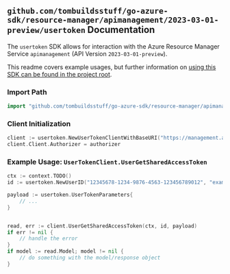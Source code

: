 
## `github.com/tombuildsstuff/go-azure-sdk/resource-manager/apimanagement/2023-03-01-preview/usertoken` Documentation

The `usertoken` SDK allows for interaction with the Azure Resource Manager Service `apimanagement` (API Version `2023-03-01-preview`).

This readme covers example usages, but further information on [using this SDK can be found in the project root](https://github.com/tombuildsstuff/go-azure-sdk/tree/main/docs).

### Import Path

```go
import "github.com/tombuildsstuff/go-azure-sdk/resource-manager/apimanagement/2023-03-01-preview/usertoken"
```


### Client Initialization

```go
client := usertoken.NewUserTokenClientWithBaseURI("https://management.azure.com")
client.Client.Authorizer = authorizer
```


### Example Usage: `UserTokenClient.UserGetSharedAccessToken`

```go
ctx := context.TODO()
id := usertoken.NewUserID("12345678-1234-9876-4563-123456789012", "example-resource-group", "serviceValue", "userIdValue")

payload := usertoken.UserTokenParameters{
	// ...
}


read, err := client.UserGetSharedAccessToken(ctx, id, payload)
if err != nil {
	// handle the error
}
if model := read.Model; model != nil {
	// do something with the model/response object
}
```
